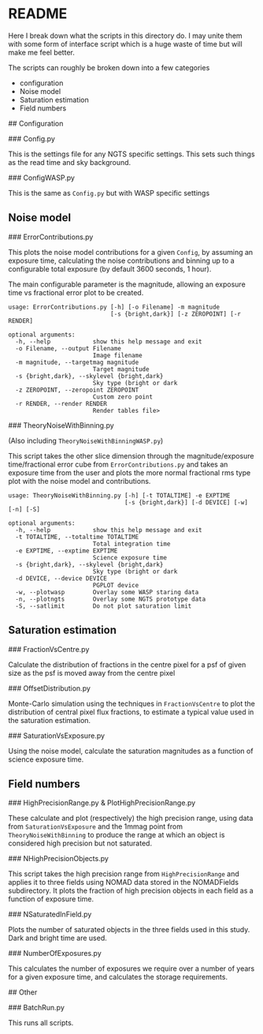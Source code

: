 <meta charset='utf-8'></meta>


# README

Here I break down what the scripts in this directory do. I may unite them with some form of interface script which is a huge waste of time but will make me feel better.

The scripts can roughly be broken down into a few categories

* configuration
* Noise model
* Saturation estimation
* Field numbers


## Configuration 

### Config.py 

This is the settings file for any NGTS specific settings. This sets such things as the read time and sky background.


### ConfigWASP.py 

This is the same as `Config.py` but with WASP specific settings



## Noise model 

### ErrorContributions.py 

This plots the noise model contributions for a given `Config`, by assuming an exposure time, calculating the noise contributions and binning up to a configurable total exposure (by default 3600 seconds, 1 hour).

The main configurable parameter is the magnitude, allowing an exposure time vs fractional error plot to be created.

    usage: ErrorContributions.py [-h] [-o Filename] -m magnitude
                                 [-s {bright,dark}] [-z ZEROPOINT] [-r RENDER]
    
    optional arguments:
      -h, --help            show this help message and exit
      -o Filename, --output Filename
                            Image filename
      -m magnitude, --targetmag magnitude
                            Target magnitude
      -s {bright,dark}, --skylevel {bright,dark}
                            Sky type (bright or dark
      -z ZEROPOINT, --zeropoint ZEROPOINT
                            Custom zero point
      -r RENDER, --render RENDER
                            Render tables file> 


### TheoryNoiseWithBinning.py 

(Also including `TheoryNoiseWithBinningWASP.py`)

This script takes the other slice dimension through the magnitude/exposure time/fractional error cube from `ErrorContributions.py` and takes an exposure time from the user and plots the more normal fractional rms type plot with the noise model and contributions.


    usage: TheoryNoiseWithBinning.py [-h] [-t TOTALTIME] -e EXPTIME
                                     [-s {bright,dark}] [-d DEVICE] [-w] [-n] [-S]
    
    optional arguments:
      -h, --help            show this help message and exit
      -t TOTALTIME, --totaltime TOTALTIME
                            Total integration time
      -e EXPTIME, --exptime EXPTIME
                            Science exposure time
      -s {bright,dark}, --skylevel {bright,dark}
                            Sky type (bright or dark
      -d DEVICE, --device DEVICE
                            PGPLOT device
      -w, --plotwasp        Overlay some WASP staring data
      -n, --plotngts        Overlay some NGTS prototype data
      -S, --satlimit        Do not plot saturation limit




## Saturation estimation 

### FractionVsCentre.py 

Calculate the distribution of fractions in the centre pixel for a psf of given
size as the psf is moved away from the centre pixel

### OffsetDistribution.py 

Monte-Carlo simulation using the techniques in `FractionVsCentre` to plot the distribution of central pixel flux fractions, to estimate a typical value used in the saturation estimation.

### SaturationVsExposure.py 

Using the noise model, calculate the saturation magnitudes as a function of science exposure time.






## Field numbers 

### HighPrecisionRange.py & PlotHighPrecisionRange.py 

These calculate and plot (respectively) the high precision range, using data from `SaturationVsExposure` and the 1mmag point from `TheoryNoiseWithBinning` to produce the range at which an object is considered high precision but not saturated.

### NHighPrecisionObjects.py 

This script takes the high precision range from `HighPrecisionRange` and applies it to three fields using NOMAD data stored in the NOMADFields subdirectory. It plots the fraction of high precision objects in each field as a function of exposure time.

### NSaturatedInField.py 

Plots the number of saturated objects in the three fields used in this study. Dark and bright time are used.


### NumberOfExposures.py 

This calculates the number of exposures we require over a number of years for a given exposure time, and calculates the storage requirements.




## Other 

### BatchRun.py 

This runs all scripts.
